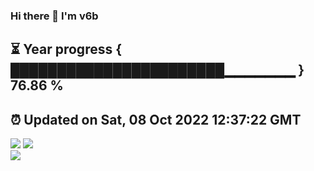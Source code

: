 ### Hi there 👋  I'm v6b  
⏳ Year progress { ███████████████████████▁▁▁▁▁▁▁ } 76.86 %
---
⏰ Updated on Sat, 08 Oct 2022 12:37:22 GMT
---
![](https://github-readme-stats.vercel.app/api?username=v6b&bg_color=30,e96443,904e95&title_color=fff&text_color=fff&layout=compact)
![](https://github-readme-stats.vercel.app/api/top-langs/?username=v6b&layout=compact&bg_color=30,e96443,904e95&title_color=fff&text_color=fff)  
![](https://gcore.jsdelivr.net/gh/v6b/v6b@main/assets/github-contribution-grid-snake.svg)

